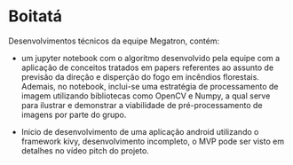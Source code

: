 # Boitatá

Desenvolvimentos técnicos da equipe Megatron, contém:

* um jupyter notebook com o algoritmo desenvolvido pela equipe com a aplicação de conceitos tratados em papers referentes ao assunto de previsão da direção e disperção do fogo em incêndios florestais. Ademais, no notebook, inclui-se uma estratégia de processamento de imagem utilizando bibliotecas como OpenCV e Numpy, a qual serve para ilustrar e demonstrar a viabilidade de pré-processamento de imagens por parte do grupo.  

* Inicio de desenvolvimento de uma aplicação android utilizando o framework kivy, desenvolvimento incompleto, o MVP pode ser visto em detalhes no vídeo pitch do projeto.
